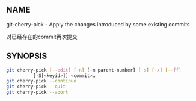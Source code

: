 ## NAME

git-cherry-pick - Apply the changes introduced by some existing commits

对已经存在的commit再次提交

## SYNOPSIS

```bash
git cherry-pick [--edit] [-n] [-m parent-number] [-s] [-x] [--ff]
		  [-S[<keyid>]] <commit>…
git cherry-pick --continue
git cherry-pick --quit
git cherry-pick --abort
```

